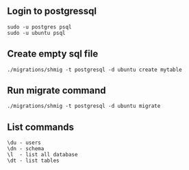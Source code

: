 
## Login to postgressql
```
sudo -u postgres psql
sudo -u ubuntu psql
```

## Create empty sql file
```
./migrations/shmig -t postgresql -d ubuntu create mytable
```

## Run migrate command
```
./migrations/shmig -t postgresql -d ubuntu migrate
```

## List commands
```
\du - users
\dn - schema
\l  - list all database
\dt - list tables
```
